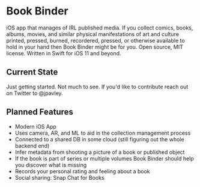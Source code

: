 # Book Binder

iOS app that manages of IRL published media. If you collect comics, books, albums, movies, and similar physical 
manifestations of art and culture printed, pressed, burned, recordered, pressed, or otherwise available to hold in
your hand then Book Binder might be for you. Open source, MIT license. Written in Swift for iOS 11 and beyond.

## Current State

Just getting started. Not much to see. If you'd like to contribute reach out on Twitter to @jpavley.

## Planned Features

- Modern iOS App
- Uses camera, AR, and ML to aid in the collection management process
- Connected to a shared DB in some cloud (still figuring out the whole backend end)
- Infer metadata from shooting a picture of a book or published object
- If the book is part of series or multiple volumes Book Binder should help you discover what is missing
- Records your personal rating and feeling about a book
- Social sharing: Snap Chat for Books
